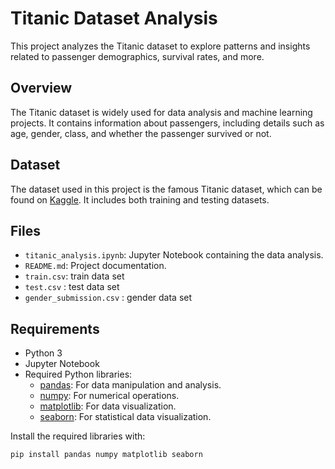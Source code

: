 # Titanic Dataset Analysis

This project analyzes the Titanic dataset to explore patterns and insights related to passenger demographics, survival rates, and more.

## Overview

The Titanic dataset is widely used for data analysis and machine learning projects. It contains information about passengers, including details such as age, gender, class, and whether the passenger survived or not.

## Dataset

The dataset used in this project is the famous Titanic dataset, which can be found on [Kaggle](https://www.kaggle.com/c/titanic/data). It includes both training and testing datasets.

## Files

- `titanic_analysis.ipynb`: Jupyter Notebook containing the data analysis.
- `README.md`: Project documentation.
- `train.csv`: train data set
- `test.csv` : test data set 
- `gender_submission.csv` : gender data set

## Requirements

- Python 3
- Jupyter Notebook
- Required Python libraries: 
  - [pandas](https://pandas.pydata.org/): For data manipulation and analysis.
  - [numpy](https://numpy.org/): For numerical operations.
  - [matplotlib](https://matplotlib.org/): For data visualization.
  - [seaborn](https://seaborn.pydata.org/): For statistical data visualization.

Install the required libraries with:

```bash
pip install pandas numpy matplotlib seaborn
